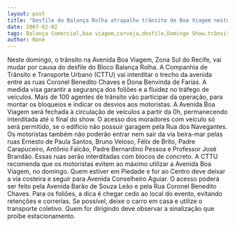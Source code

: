 ```yaml
---
layout: post
title: "Desfile do Balança Rolha atrapalha trânsito de Boa Viagem neste domingo. Veja como fugir dos engarrafamentos"
date: 2007-02-02
tags: Balança Comercial,boa viagem,cerveja,desfile,Domingo Show,trânsito
author: None
---
```

Neste domingo, o trânsito na Avenida Boa Viagem, Zona Sul do Recife, vai mudar por causa do desfile do Bloco Balança Rolha. 
A Companhia de Trânsito e Transporte Urbano (CTTU) vai interditar o trecho da avenida entre as ruas Coronel Benedito Chaves e Dona Benvinda de Farias. 
A medida visa garantir a segurança dos foliões e a fluidez no tráfego de veículos. 
Mais de 100 agentes de trânsito vão participar da operação, para montar os bloqueios e indicar os desvios aos motoristas. 
A Avenida Boa Viagem será fechada à circulação de veículos a partir da 0h, permanecendo interditada até o final do show. 
O acesso dos moradores com veículo só será permitido, se o edifício não possuir garagem pela Rua dos Navegantes. 
Os motoristas também não poderão entrar nem sair da via beira-mar pelas ruas Ernesto de Paula Santos, Bruno Veloso, Félix de Brito, Padre Carapuceiro, Antônio Falcão, Padre Bernardino Pessoa e Professor José Brandão. 
Essas ruas serão interditadas com blocos de concreto. 
A CTTU recomenda que os motoristas evitem ao máximo utilizar a Avenida Boa Viagem, no domingo. 
Quem estiver em Piedade e for ao Centro deve deixar a via costeira e seguir para Avenida Conselheiro Aguiar. 
O acesso poderá ser feito pela Avenida Barão de Souza Leão e pela Rua Coronel Benedito Chaves. 
Para os foliões, a dica é chegar cedo ao local do evento, evitando retenções e correrias. 
Se possível, deixe o carro em casa e utilize o transporte coletivo. Quem for dirigindo deve observar a sinalização que proíbe estacionamento. 